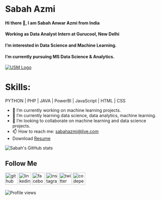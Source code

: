 # Sabah Azmi
#### Hi there 👋, I am Sabah Anwar Azmi from India
#### Working as Data Analyst Intern at Gurucool, New Delhi
#### I’m interested in Data Science and Machine Learning. 
#### I’m currently pursuing MS Data Science & Analytics.
[![USM Logo](https://www.usm.my/templates/yootheme/cache/usm-white-475e851a.png)](https://www.usm.my/)

# Skills: 
 PYTHON | PHP | JAVA | PowerBI | JavaScript | HTML | CSS

- 🔭 I’m currently working on machine learning projects. 
- 🌱 I’m currently learning data science, data analytics, machine learning.
- 👯 I’m looking to collaborate on machine learning and data science projects.
- 📫 How to reach me: sabahazmi@live.com 
- Download <a href="https://1drv.ms/b/s!Agyk8cUkigmxgc8njP0BvHlZBS7M4A?e=JjJ79j" target="_blank">Resume</a>

![Sabah's GitHub stats](https://github-readme-stats.vercel.app/api?username=sabahazmi&count_private=true&show_icons=true&theme=radical)

## Follow Me
[<img src='https://cdn.jsdelivr.net/npm/simple-icons@3.0.1/icons/github.svg' alt='github' height='40'>](https://github.com/sabahazmi)  [<img src='https://cdn.jsdelivr.net/npm/simple-icons@3.0.1/icons/linkedin.svg' alt='linkedin' height='40'>](https://www.linkedin.com/in/sabahazmi/)  [<img src='https://cdn.jsdelivr.net/npm/simple-icons@3.0.1/icons/facebook.svg' alt='facebook' height='40'>](https://www.facebook.com/sabahazmi)  [<img src='https://cdn.jsdelivr.net/npm/simple-icons@3.0.1/icons/instagram.svg' alt='instagram' height='40'>](https://www.instagram.com/sabah_azmi/)  [<img src='https://cdn.jsdelivr.net/npm/simple-icons@3.0.1/icons/twitter.svg' alt='twitter' height='40'>](https://twitter.com/sabahazmisays)  [<img src='https://cdn.jsdelivr.net/npm/simple-icons@3.0.1/icons/codepen.svg' alt='codepen' height='40'>](https://codepen.io/sabahazmi)  

 
![Profile views](https://gpvc.arturio.dev/sabahazmi)  
